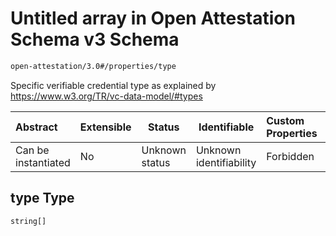 # Untitled array in Open Attestation Schema v3 Schema

```txt
open-attestation/3.0#/properties/type
```

Specific verifiable credential type as explained by <https://www.w3.org/TR/vc-data-model/#types>


| Abstract            | Extensible | Status         | Identifiable            | Custom Properties | Additional Properties | Access Restrictions | Defined In                                                                       |
| :------------------ | ---------- | -------------- | ----------------------- | :---------------- | --------------------- | ------------------- | -------------------------------------------------------------------------------- |
| Can be instantiated | No         | Unknown status | Unknown identifiability | Forbidden         | Allowed               | none                | [tradetrust.schema.json\*](../out/tradetrust.schema.json "open original schema") |

## type Type

`string[]`
